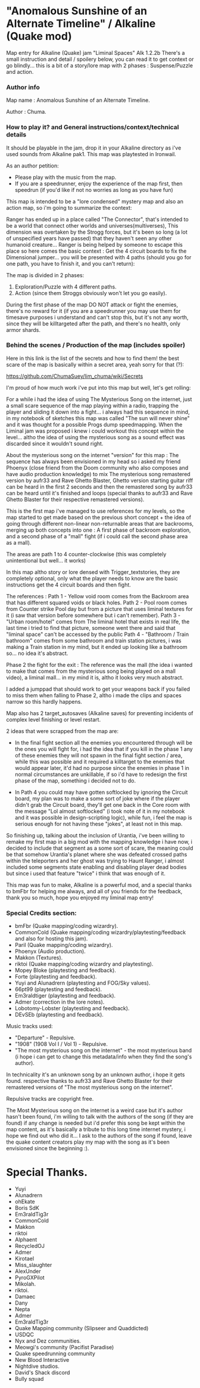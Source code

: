 # "Anomalous Sunshine of an Alternate Timeline" / Alkaline (Quake mod)
Map entry for Alkaline (Quake) jam "Liminal Spaces" Alk 1.2.2b
There's a small instruction and detail / spoilery below, you can read it to get context or go blindly... this is a bit of a story/lore map with 2 phases : Suspense/Puzzle and action.

### Author info

Map name : Anomalous Sunshine of an Alternate Timeline.

Author : Chuma.

### How to play it? and General instructions/context/technical details

It should be playable in the jam, drop it in your Alkaline directory as i've used sounds from Alkaline pak1. This map was playtested in Ironwail.

As an author petition:
- Please play with the music from the map.
- If you are a speedrunner, enjoy the experience of the map first, then speedrun (if you'd like if not no worries as long as you have fun)

This map is intended to be a "lore condensed" mystery map and also an action map, so i'm going to summarize the context:

Ranger has ended up in a place called "The Connector", that's intended to be a world that connect other worlds and universes(multiverses), This dimension was overtaken by the Strogg forces, but it's been so long (a lot of unspecified years have passed) that they haven't seen any other humanoid creature... Ranger is being helped by someone to escape this place so here comes the basic context : Get the 4 circuit boards to fix the Dimensional jumper... you will be presented with 4 paths (should you go for one path, you have to finish it, and you can't return):

The map is divided in 2 phases:
1. Exploration/Puzzle with 4 different paths.
2. Action (since them Stroggs obviously won't let you go easily).

During the first phase of the map DO NOT attack or fight the enemies, there's no reward for it (if you are a speedrunner you may use them for timesave purposes i understand and can't stop this, but it's not any worth, since they will be killtargeted after the path, and there's no health, only armor shards.

### Behind the scenes / Production of the map (includes spoiler)

Here in this link is the list of the secrets and how to find them! the best scare of the map is basically within a secret area, yeah sorry for that (?):

https://github.com/ChumaSuey/lim_chuma/wiki/Secrets

I'm proud of how much work i've put into this map but well, let's get rolling:

For a while i had the idea of using The Mysterious Song on the internet, just a small scare sequence of the map playing within a radio, trapping the player and sliding it down into a fight... i always had this sequence in mind, in my notebook of sketches this map was called "The sun will never shine" and it was thought for a possible Progs dump speedmapping. When the Liminal jam was proposed i knew i could workout this concept within the level... altho the idea of using the mysterious song as a sound effect was discarded since it wouldn't sound right.

About the mysterious song on the internet "version" for this map : The sequence has always been envisioned in my head so i asked my friend Phoenyx (close friend from the Doom community who also composes and have audio production knowledge) to mix The mysterious song remastered version by aufr33 and Rave Ghetto Blaster, Ghetto version starting guitar riff can be heard in the first 2 seconds and then the remastered song by aufr33 can be heard until it's finished and loops (special thanks to aufr33 and Rave Ghetto Blaster for their respective remastered versions).

This is the first map i've managed to use references for my levels, so the map started to get made based on the previous short concept + the idea of going through different non-linear non-returnable areas that are backrooms, merging up both concepts into one : A first phase of backroom exploration, and a second phase of a "mall" fight (if i could call the second phase area as a mall).

The areas are path 1 to 4 counter-clockwise (this was completely unintentional but well... it works)

In this map altho story or lore densed with Trigger_textstories, they are completely optional, only what the player needs to know are the basic instructions get the 4 circuit boards and then fight.

The references :
Path 1 - Yellow void room comes from the Backroom area that has different squared voids or black holes.
Path 2 - Pool room comes from Counter strike Pool day but from a picture that uses liminal textures for it (i saw that version before somewhere but i can't remember).
Path 3 - "Urban room/hotel" comes from The liminal hotel that exists in real life, the last time i tried to find that picture, someone went there and said that "liminal space" can't be accessed by the public
Path 4 - "Bathroom / Train bathroom" comes from some bathroom and train station pictures, i was making a Train station in my mind, but it ended up looking like a bathroom so... no idea it's abstract.

Phase 2 the fight for the exit : The reference was the mall (the idea i wanted to make that comes from the mysterious song being played on a mall video), a liminal mall... in my mind it is, altho it looks very much abstract.

I added a jumppad that should work to get your weapons back if you failed to miss them when falling to Phase 2, altho i made the clips and spaces narrow so this hardly happens.

Map also has 2 target_autosaves (Alkaline saves) for preventing incidents of complex level finishing or level restart.

2 ideas that were scrapped from the map are:

- In the final fight section all the enemies you encountered through will be the ones you will fight for, i had the idea that if you kill in the phase 1 any of these enemies they will not spawn in the final fight section / area, while this was possible and it required a killtarget to the enemies that would appear later, it'd had no purpose since the enemies in phase 1 in normal circumstances are unkillable, if so i'd have to redesign the first phase of the map, something i decided not to do.

- In Path 4 you could may have gotten softlocked by ignoring the Circuit board, my plan was to make a some sort of joke where if the player didn't grab the Circuit board, they'll get one back in the Core room with the message "Lol almost softlocked" (i took note of it in my notebook and it was possible in design-scripting logic), while fun, i feel the map is serious enough for not having these "jokes", at least not in this map.

So finishing up, talking about the inclusion of Urantia, i've been willing to remake my first map in a big mod with the mapping knowledge i have now, i decided to include that segment as a some sort of scare, the meaning could be that somehow Urantia's planet where she was defeated crossed paths within the teleporters and her ghost was trying to Haunt Ranger, i almost included some segments state enabling and disabling player dead bodies but since i used that feature "twice" i think that was enough of it.

This map was fun to make, Alkaline is a powerful mod, and a special thanks to bmFbr for helping me always, and all of you friends for the feedback, thank you so much, hope you enjoyed my liminal map entry!

### Special Credits section:
- bmFbr (Quake mapping/coding wizardry).
- CommonCold (Quake mapping/coding wizardry/playtesting/feedback and also for hosting this jam).
- Paril (Quake mapping/coding wizardry).
- Phoenyx (Audio production).
- Makkon (Textures).
- riktoi (Quake mapping/coding wizardry and playtesting).
- Mopey Bloke (playtesting and feedback).
- Forte (playtesting and feedback).
- Yuyi and Alunadrern (playtesting and FOG/Sky values).
- 66pt99 (playtesting and feedback).
- Em3raldtiger (playtesting and feedback).
- Admer (correction in the lore notes).
- Lobotomy-Lobster (playtesting and feedback).
- DEvSEb (playtesting and feedback). 

Music tracks used:
- "Departure" - Repulsive.
- "1908" (1908 Vol I / Vol 1) - Repulsive.
- "The most mysterious song on the internet" - the most mysterious band (i hope i can get to change this metadata/info when they find the song's author).

In technicality it's an unknown song by an unknown author, i hope it gets found.
respective thanks to aufr33 and Rave Ghetto Blaster for their remastered versions of "The most mysterious song on the internet".

Repulsive tracks are copyright free.

The Most Mysterious song on the internet is a weird case but it's author hasn't been found, i'm willing to talk with the authors of the song (if they are found) if any change is needed but i'd prefer this song be kept within the map content, as it's basically a tribute to this long time internet mystery, i hope we find out who did it... I ask to the authors of the song if found, leave the quake content creators play my map with the song as it's been envisioned since the beginning :).


# Special Thanks.

- Yuyi
- Alunadrern
- ohEkate
- Boris SdK
- Em3raldTig3r
- CommonCold
- Makkon
- riktoi
- Alphaent
- RecycledOJ
- Admer
- Kirotael
- Miss_slaughter
- AlexUnder
- PyroGXPilot
- Mikolah.
- riktoi.
- Damaec
- Dany
- Nepta
- Admer
- Em3raldTig3r
- Quake Mapping community (Slipseer and Quaddicted)
- USDQC
- Nyx and Dez communities.
- Meowgi's community (Pacifist Paradise)
- Quake speedrunning community
- New Blood Interactive
- Nightdive studios.
- David's Shack discord
- Bully squad
